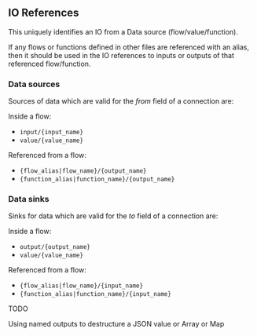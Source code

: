 ## IO References
This uniquely identifies an IO from a Data source (flow/value/function).

If any flows or functions defined in other files are referenced with an alias, then it should be
used in the IO references to inputs or outputs of that referenced flow/function.

### Data sources
Sources of data which are valid for the *from* field of a connection are:

Inside a flow:
- `input/{input_name}`
- `value/{value_name}`

Referenced from a flow:  
- `{flow_alias|flow_name}/{output_name}`
- `{function_alias|function_name}/{output_name}`

### Data sinks
Sinks for data which are valid for the *to* field of a connection are:

Inside a flow:  
- `output/{output_name}`
- `value/{value_name}`

Referenced from a flow:  
- `{flow_alias|flow_name}/{input_name}`
- `{function_alias|function_name}/{input_name}`

TODO 

Using named outputs to destructure a JSON value or Array or Map